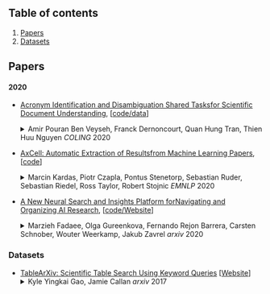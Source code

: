 ## Table of contents

1. [Papers](#papers)
1. [Datasets](#datasets)


## Papers 


#### 2020

* [Acronym Identification and Disambiguation Shared Tasksfor Scientific Document Understanding](https://arxiv.org/pdf/2012.11760.pdf), \[[code/data](https://github.com/amirveyseh/AAAI-21-SDU-shared-task-2-AD)\]
  <details>
  <summary> Amir Pouran Ben Veyseh, Franck Dernoncourt, Quan Hung Tran, Thien Huu Nguyen <em>COLING</em> 2020 </summary>
    Acronyms are the short forms of longer phrases and they are frequently used in writing, especially scholarly writing, to save space and facilitate the communication of information. As such, every text understanding tool should be capable of recognizing acronyms in text (i.e., acronym identification) and also finding their correct meaning (i.e., acronym disambiguation). As most of the prior works on these tasks are restricted to the biomedical domain and use unsupervised methods or models trained on limited datasets, they fail to perform well for scientific document understanding. To push forward research in this direction, we have organized two shared task for acronym identification and acronym disambiguation in scientific documents, named AI@SDU and AD@SDU, respectively. The two shared tasks have attracted 52 and 43 participants, respectively. While the submitted systems make substantial improvements compared to the existing baselines, there are still far from the human-level performance. This paper reviews the two shared tasks and the prominent participating systems for each of them.
  </details>

* [AxCell: Automatic Extraction of Resultsfrom Machine Learning Papers](https://arxiv.org/abs/2004.14356), \[[code](https://github.com/paperswithcode/axcell)\]
  <details>
  <summary> Marcin Kardas, Piotr Czapla, Pontus Stenetorp, Sebastian Ruder, Sebastian Riedel, Ross Taylor, Robert Stojnic <em>EMNLP</em> 2020 </summary>
    Tracking progress in machine learning has become increasingly difficult with the recent explosion in the number of papers. In this paper, we present AxCell, an automatic machine learning pipeline for extracting results from papers. AxCell uses several novel components, including a table segmentation subtask, to learn relevant structural knowledge that aids extraction. When compared with existing methods, our approach significantly improves the state of the art for results extraction. We also release a structured, annotated dataset for training models for results extraction, and a dataset for evaluating the performance of models on this task. Lastly, we show the viability of our approach enables it to be used for semi-automated results extraction in production, suggesting our improvements make this task practically viable for the first time. Code is available on GitHub. 
  </details>


* [A New Neural Search and Insights Platform forNavigating and Organizing AI Research](https://arxiv.org), \[[code/Website](https://github.com/)\]
  <details>
  <summary> Marzieh Fadaee, Olga Gureenkova, Fernando Rejon Barrera, Carsten Schnober, Wouter Weerkamp, Jakub Zavrel <em>arxiv</em> 2020 </summary>
    To provide AI researchers with modern tools for dealing with the explosive growth of the research literature in their field, we introduce a new platform, AI Research Navigator, that combines classical keyword search with neural retrieval to discover and organize relevant literature. The system provides search at multiple levels of textual granularity, from sentences to aggregations across documents, both in natural language and through navigation in a domain-specific Knowledge Graph. We give an overview of the overall architecture of the system and of the components for document analysis, question answering, search, analytics, expert search, and recommendations. 
  </details>

### Datasets
* [TableArXiv: Scientific Table Search Using Keyword Queries](https://arxiv.org/abs/1707.03423) \[[Website](http://boston.lti.cs.cmu.edu/eager/table-arxiv/)\]
  <details>
  <summary> Kyle Yingkai Gao, Jamie Callan <em>arxiv</em> 2017  </summary>
    Tables are common and important in scientific documents, yet most text-based document search systems do not capture structures and semantics specific to tables. How to bridge different types of mismatch between keywords queries and scientific tables and what influences ranking quality needs to be carefully investigated. This paper considers the structure of tables and gives different emphasis to table components. On the query side, thanks to external knowledge such as knowledge bases and ontologies, key concepts are extracted and used to build structured queries, and target quantity types are identified and used to expand original queries. A probabilistic framework is proposed to incorporate structural and semantic information from both query and table sides. We also construct and release TableArXiv, a high quality dataset with 105 queries and corresponding relevance judgements for scientific table search. Experiments demonstrate significantly higher accuracy overall and at the top of the rankings than several baseline methods. 
  </details>
